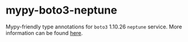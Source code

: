 # mypy-boto3-neptune

Mypy-friendly type annotations for `boto3` 1.10.26 `neptune` service.
More information can be found [here](https://github.com/vemel/mypy_boto3).